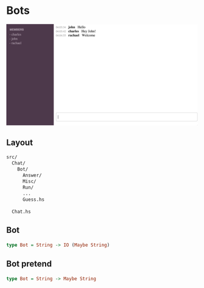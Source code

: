 # Bots

![screenshot](../static/images/screenshot.png)

## Layout

```
src/
  Chat/
    Bot/
      Answer/
      Misc/
      Run/
      ...
      Guess.hs

  Chat.hs
```

## Bot

```haskell
type Bot = String -> IO (Maybe String)
```

## Bot pretend

```haskell
type Bot = String -> Maybe String
```

